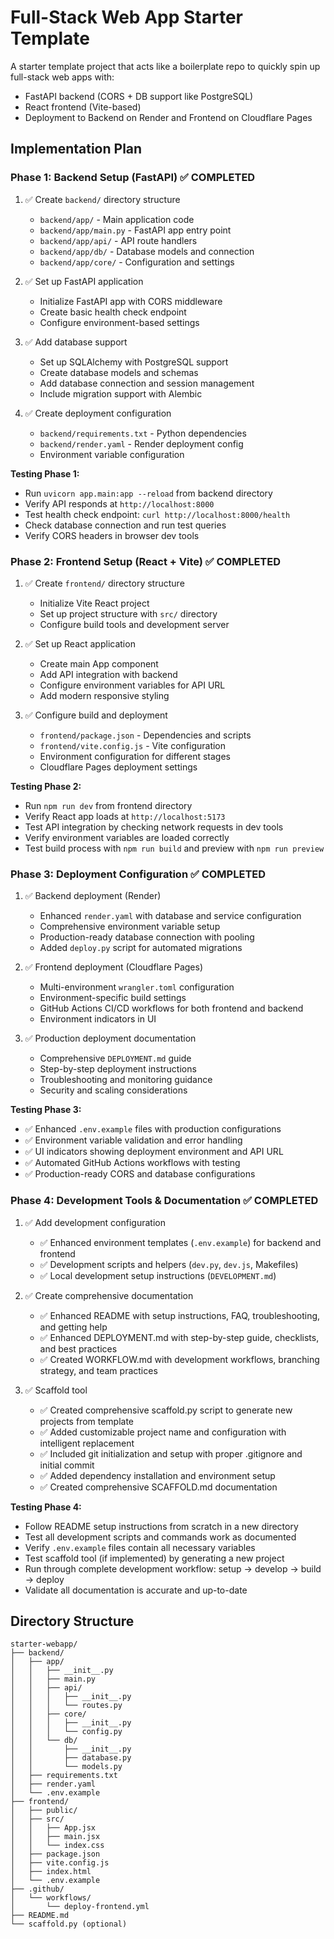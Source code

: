 # Full-Stack Web App Starter Template

A starter template project that acts like a boilerplate repo to quickly spin up full-stack web apps with:
* FastAPI backend (CORS + DB support like PostgreSQL)
* React frontend (Vite-based)
* Deployment to Backend on Render and Frontend on Cloudflare Pages

## Implementation Plan

### Phase 1: Backend Setup (FastAPI) ✅ COMPLETED
1. ✅ Create `backend/` directory structure
   - `backend/app/` - Main application code
   - `backend/app/main.py` - FastAPI app entry point
   - `backend/app/api/` - API route handlers
   - `backend/app/db/` - Database models and connection
   - `backend/app/core/` - Configuration and settings

2. ✅ Set up FastAPI application
   - Initialize FastAPI app with CORS middleware
   - Create basic health check endpoint
   - Configure environment-based settings

3. ✅ Add database support
   - Set up SQLAlchemy with PostgreSQL support
   - Create database models and schemas
   - Add database connection and session management
   - Include migration support with Alembic

4. ✅ Create deployment configuration
   - `backend/requirements.txt` - Python dependencies
   - `backend/render.yaml` - Render deployment config
   - Environment variable configuration

**Testing Phase 1:**
- Run `uvicorn app.main:app --reload` from backend directory
- Verify API responds at `http://localhost:8000`
- Test health check endpoint: `curl http://localhost:8000/health`
- Check database connection and run test queries
- Verify CORS headers in browser dev tools

### Phase 2: Frontend Setup (React + Vite) ✅ COMPLETED
1. ✅ Create `frontend/` directory structure
   - Initialize Vite React project
   - Set up project structure with `src/` directory
   - Configure build tools and development server

2. ✅ Set up React application
   - Create main App component
   - Add API integration with backend
   - Configure environment variables for API URL
   - Add modern responsive styling

3. ✅ Configure build and deployment
   - `frontend/package.json` - Dependencies and scripts
   - `frontend/vite.config.js` - Vite configuration
   - Environment configuration for different stages
   - Cloudflare Pages deployment settings

**Testing Phase 2:**
- Run `npm run dev` from frontend directory
- Verify React app loads at `http://localhost:5173`
- Test API integration by checking network requests in dev tools
- Verify environment variables are loaded correctly
- Test build process with `npm run build` and preview with `npm run preview`

### Phase 3: Deployment Configuration ✅ COMPLETED
1. ✅ Backend deployment (Render)
   - Enhanced `render.yaml` with database and service configuration
   - Comprehensive environment variable setup
   - Production-ready database connection with pooling
   - Added `deploy.py` script for automated migrations

2. ✅ Frontend deployment (Cloudflare Pages)
   - Multi-environment `wrangler.toml` configuration
   - Environment-specific build settings
   - GitHub Actions CI/CD workflows for both frontend and backend
   - Environment indicators in UI

3. ✅ Production deployment documentation
   - Comprehensive `DEPLOYMENT.md` guide
   - Step-by-step deployment instructions
   - Troubleshooting and monitoring guidance
   - Security and scaling considerations

**Testing Phase 3:**
- ✅ Enhanced `.env.example` files with production configurations
- ✅ Environment variable validation and error handling
- ✅ UI indicators showing deployment environment and API URL
- ✅ Automated GitHub Actions workflows with testing
- ✅ Production-ready CORS and database configurations

### Phase 4: Development Tools & Documentation ✅ COMPLETED
1. ✅ Add development configuration
   - ✅ Enhanced environment templates (`.env.example`) for backend and frontend
   - ✅ Development scripts and helpers (`dev.py`, `dev.js`, Makefiles)
   - ✅ Local development setup instructions (`DEVELOPMENT.md`)

2. ✅ Create comprehensive documentation
   - ✅ Enhanced README with setup instructions, FAQ, troubleshooting, and getting help
   - ✅ Enhanced DEPLOYMENT.md with step-by-step guide, checklists, and best practices
   - ✅ Created WORKFLOW.md with development workflows, branching strategy, and team practices

3. ✅ Scaffold tool
   - ✅ Created comprehensive scaffold.py script to generate new projects from template
   - ✅ Added customizable project name and configuration with intelligent replacement
   - ✅ Included git initialization and setup with proper .gitignore and initial commit
   - ✅ Added dependency installation and environment setup
   - ✅ Created comprehensive SCAFFOLD.md documentation

**Testing Phase 4:**
- Follow README setup instructions from scratch in a new directory
- Test all development scripts and commands work as documented
- Verify `.env.example` files contain all necessary variables
- Test scaffold tool (if implemented) by generating a new project
- Run through complete development workflow: setup → develop → build → deploy
- Validate all documentation is accurate and up-to-date

## Directory Structure
```
starter-webapp/
├── backend/
│   ├── app/
│   │   ├── __init__.py
│   │   ├── main.py
│   │   ├── api/
│   │   │   ├── __init__.py
│   │   │   └── routes.py
│   │   ├── core/
│   │   │   ├── __init__.py
│   │   │   └── config.py
│   │   └── db/
│   │       ├── __init__.py
│   │       ├── database.py
│   │       └── models.py
│   ├── requirements.txt
│   ├── render.yaml
│   └── .env.example
├── frontend/
│   ├── public/
│   ├── src/
│   │   ├── App.jsx
│   │   ├── main.jsx
│   │   └── index.css
│   ├── package.json
│   ├── vite.config.js
│   ├── index.html
│   └── .env.example
├── .github/
│   └── workflows/
│       └── deploy-frontend.yml
├── README.md
└── scaffold.py (optional)
```
